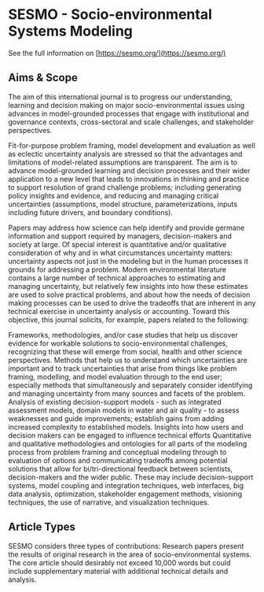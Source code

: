 <!--
SPDX-FileCopyrightText:  2023 International Environmental Modelling and Software Society
SPDX-License-Identifier: CC-BY-NC-4.0
-->

# SESMO - Socio-environmental Systems Modeling

See the full information on [https://sesmo.org/](https://sesmo.org/)

## Aims & Scope

The aim of this international journal is to progress our understanding, learning and decision making on major socio-environmental issues using advances in model-grounded processes that engage with institutional and governance contexts, cross-sectoral and scale challenges, and stakeholder perspectives.

Fit-for-purpose problem framing, model development and evaluation as well as eclectic uncertainty analysis are stressed so that the advantages and limitations of model-related assumptions are transparent. The aim is to advance model-grounded learning and decision processes and their wider application to a new level that leads to innovations in thinking and practice to support resolution of grand challenge problems; including generating policy insights and evidence, and reducing and managing critical uncertainties (assumptions, model structure, parameterizations, inputs including future drivers, and boundary conditions).

Papers may address how science can help identify and provide germane information and support required by managers, decision-makers and society at large. Of special interest is quantitative and/or qualitative consideration of why and in what circumstances uncertainty matters: uncertainty aspects not just in the modeling but in the human processes it grounds for addressing a problem. Modern environmental literature contains a large number of technical approaches to estimating and managing uncertainty, but relatively few insights into how these estimates are used to solve practical problems, and about how the needs of decision making processes can be used to drive the tradeoffs that are inherent in any technical exercise in uncertainty analysis or accounting. Toward this objective, this journal solicits, for example, papers related to the following:

Frameworks, methodologies, and/or case studies that help us discover evidence for workable solutions to socio-environmental challenges, recognizing that these will emerge from social, health and other science perspectives.
Methods that help us to understand which uncertainties are important and to track uncertainties that arise from things like problem framing, modelling, and model evaluation through to the end user; especially methods that simultaneously and separately consider identifying and managing uncertainty from many sources and facets of the problem.
Analysis of existing decision-support models - such as integrated assessment models, domain models in water and air quality - to assess weaknesses and guide improvements; establish gains from adding increased complexity to established models.
Insights into how users and decision makers can be engaged to influence technical efforts
Quantitative and qualitative methodologies and ontologies for all parts of the modeling process from problem framing and conceptual modeling through to evaluation of options and communicating tradeoffs among potential solutions that allow for bi/tri-directional feedback between scientists, decision-makers and the wider public. These may include decision-support systems, model coupling and integration techniques, web interfaces, big data analysis, optimization, stakeholder engagement methods, visioning techniques, the use of narrative, and visualization techniques.

## Article Types

SESMO considers three types of contributions:
Research papers present the results of original research in the area of socio-environmental systems. The core article should desirably not exceed 10,000 words but could include supplementary material with additional technical details and analysis.
